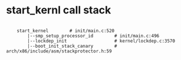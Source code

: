 # start_kernl call stack

```start_kernl_call_stack

    start_kernel        # init/main.c:520
        |--smp_setup_processor_id        # init/main.c:496
        |--lockdep_init                  # kernel/lockdep.c:3570
        |--boot_init_stack_canary        # arch/x86/include/asm/stackprotector.h:59

```
